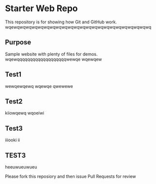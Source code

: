 # Starter Web Repo

This repository is for showing how Git and GitHub work.
wqewqwqwqwqwqwqwqwqwqwqwqwqwqwqwqwqwqwqwqwqwqwqwq

## Purpose

Sample website with plenty of files for demos.
wqewqqqqqqqqqqqqqqqqqqqwewqe wqewqew

## Test1
wewqewqewq wqewqe qwewewe

## Test2
kiiowqewq  wqoeiwi

## Test3
iiiooki  ii

## TEST3
heeuwueuwueu

Please fork this reposiory and then issue Pull Requests for review
